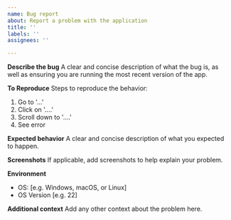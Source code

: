 ```yaml
---
name: Bug report
about: Report a problem with the application
title: ''
labels: ''
assignees: ''

---
```


**Describe the bug**
A clear and concise description of what the bug is, as well as ensuring you are running the most recent version of the app.

**To Reproduce**
Steps to reproduce the behavior:
1. Go to '...'
2. Click on '....'
3. Scroll down to '....'
4. See error

**Expected behavior**
A clear and concise description of what you expected to happen.

**Screenshots**
If applicable, add screenshots to help explain your problem.

**Environment**
 - OS: [e.g. Windows, macOS, or Linux]
 - OS Version [e.g. 22]

**Additional context**
Add any other context about the problem here.
